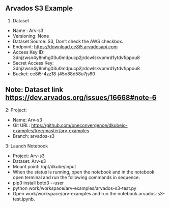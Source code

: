 ## Arvados S3 Example

1. Dataset
-  Name : Arv-s3
-  Versioning: None 
-  Dataset Source: S3, Don’t check the AWS checkbox.
-  Endpoint: https://download.ce8i5.arvadosapi.com 
-  Access Key ID: 3dnjzwsn4y8mhg03u0mdpucp2jrdcwlskvpmrd1ytdvfippou8
-  Secret Access Key: 3dnjzwsn4y8mhg03u0mdpucp2jrdcwlskvpmrd1ytdvfippou8
-  Bucket: ce8i5-4zz18-j45o88d58u7js60

## Note: Dataset link https://dev.arvados.org/issues/16668#note-6

2: Project:
-  Name: Arv-s3
-  Git URL: https://github.com/oneconvergence/dkubeio-examples/tree/master/arv-examples 
-  Branch: arvados-s3

3: Launch Notebook
-  Project: Arv-s3
-  Dataset: Arv-s3
-  Mount point: /opt/dkube/input
-  When the status is running, open the notebook and in the notebook open terminal and run the following commands in sequence. 
-  pip3 install boto3 --user
-  python work/workspace/arv-examples/arvados-s3-test.py
-  Open work/workspace/arv-examples and run the notebook arvados-s3-test.ipynb. 

